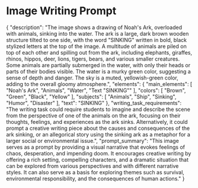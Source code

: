 # Image Writing Prompt

{
  "description": "The image shows a drawing of Noah's Ark, overloaded with animals, sinking into the water. The ark is a large, dark brown wooden structure tilted to one side, with the word \"SINKING\" written in bold, black stylized letters at the top of the image. A multitude of animals are piled on top of each other and spilling out from the ark, including elephants, giraffes, rhinos, hippos, deer, lions, tigers, bears, and various smaller creatures. Some animals are partially submerged in the water, with only their heads or parts of their bodies visible. The water is a murky green color, suggesting a sense of depth and danger. The sky is a muted, yellowish-green color, adding to the overall gloomy atmosphere.",
  "elements": {
    "main_elements": [
      "Noah's Ark",
      "Animals",
      "Water",
      "Text \"SINKING\""
    ],
    "colors": [
      "Brown",
      "Green",
      "Black",
      "Yellow"
    ],
    "subjects": [
      "Animals",
      "Ship",
      "Sinking",
      "Humor",
      "Disaster"
    ],
    "text": "SINKING"
  },
  "writing_task_requirements": "The writing task could require students to imagine and describe the scene from the perspective of one of the animals on the ark, focusing on their thoughts, feelings, and experiences as the ark sinks. Alternatively, it could prompt a creative writing piece about the causes and consequences of the ark sinking, or an allegorical story using the sinking ark as a metaphor for a larger social or environmental issue.",
  "prompt_summary": "This image serves as a prompt by providing a visual narrative that evokes feelings of chaos, desperation, and impending doom. It encourages creative writing by offering a rich setting, compelling characters, and a dramatic situation that can be explored from various perspectives and with different narrative styles. It can also serve as a basis for exploring themes such as survival, environmental responsibility, and the consequences of human actions."
}